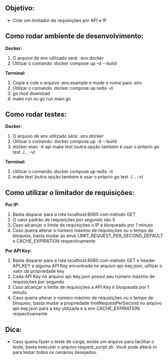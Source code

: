 ## Objetivo:

- Criar um limitador de requisições por API e IP

## Como rodar ambiente de desenvolvimento:

**Docker:**

1. O arquivo de env utilizado será: .env.docker
2. Utilizar o comando: docker compose up -d --build

**Terminal:**

1.  Copie e cole o arquivo .env.example e mude o nome para .env
2.  Utilizar o comando: docker compose up redis -d
3.  go mod download
4.  make run ou go run main.go

## Como rodar testes:

**Docker:**

1.  O arquivo de env utilizado será: .env.docker
2.  Utilizar o comando: docker compose up -d --build
3.  docker exec -it api make test (outra opção também é usar o próprio go test ./... -v)

**Terminal:**

1.  Utilizar o comando: docker compose up redis -d
2.  make test (outra opção também é usar o próprio go test ./... -v)

## Como utilizar o limitador de requisições:

**Por IP:**

1.  Basta disparar para a rota localhost:8080 com método GET
2.  O valor padrão de requisições por segundo são 5
3.  Caso alcançar o limite de requisições o IP é bloqueado por 1 minuto
4.  Caso queira alterar o número máximo de requisições ou o tempo de bloqueio, basta mudar as envs LIMIT_REQUEST_PER_SECOND_DEFAULT e CACHE_EXPIRATION respectivamente

**Por API Key:**

1. Basta disparar para a rota localhost:8080 com método GET e header API_KEY e alguma API Key encontrada no arquivo api-key.json, utilizar o valor da propriedade key
2. Cada API Key no arquivo api-key.json possui seu número máximo de requisições por segundo
3. Caso alcançar o limite de requisições a API Key é bloqueada por 1 minuto
4. Caso queira alterar o número máximo de requisições ou o tempo de bloqueio, basta mudar a propriedade limitRequestPerSecond no arquivo api-key.json para a key utilizada e a env CACHE_EXPIRATION respectivamente

## Dica:

- Caso queira fazer o teste de carga, existe um arquivo para facilitar o teste, basta executar o arquivo request_script.sh. Você pode alterá-lo para testar todos os cenários desejados.
